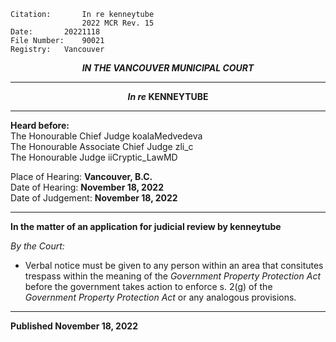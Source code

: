 	Citation:       In re kenneytube
                	2022 MCR Rev. 15
	Date:		20221118
	File Number:	90021
	Registry:	Vancouver

<p align="center"><b><i>
				IN THE VANCOUVER MUNICIPAL COURT
</b></i>

---

<p align="center">  <i>   <b>  In re </i>KENNEYTUBE	  </b>

---
	
**Heard before:**
<br> The Honourable Chief Judge koalaMedvedeva
<br> The Honourable Associate Chief Judge zli_c
<br> The Honourable Judge iiCryptic_LawMD

Place of Hearing: **Vancouver, B.C.**
<br>				Date of Hearing: **November 18, 2022**
<br>				Date of Judgement: **November 18, 2022**

---

  **In the matter of an application for judicial review by kenneytube**
  
*By the Court:*
  
- Verbal notice must be given to any person within an area that consitutes trespass within the meaning of the *Government Property Protection Act* before the government takes action to enforce s. 2(g) of the *Government Property Protection Act* or any analogous provisions.
      
---
  
  **Published November 18, 2022**
